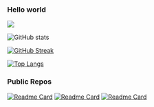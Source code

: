 ### Hello world
![](https://komarev.com/ghpvc/?username=jiny2021&color=orange)

![GitHub stats](https://github-readme-stats.vercel.app/api?username=jiny2021&count_private=true&theme=tokyonight)

[![GitHub Streak](https://github-readme-streak-stats.herokuapp.com/?user=jiny2021&theme=tokyonight)](https://git.io/streak-stats)

[![Top Langs](https://github-readme-stats.vercel.app/api/top-langs/?username=jiny2021&theme=tokyonight&layout=compact)](https://github.com/jiny2021)

### Public Repos

[![Readme Card](https://github-readme-stats.vercel.app/api/pin/?username=jiny2021&repo=Links&theme=tokyonight&show_owner=true)](https://github.com/jiny2021/Links) [![Readme Card](https://github-readme-stats.vercel.app/api/pin/?username=jiny2021&repo=HotOrCold&theme=tokyonight&show_owner=true)](https://github.com/jiny2021/HotOrCold) [![Readme Card](https://github-readme-stats.vercel.app/api/pin/?username=jiny2021&repo=ObjectsDataStructures_Test&theme=tokyonight&show_owner=true)](https://github.com/jiny2021/ObjectsDataStructures_Test)
